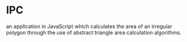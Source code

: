 # IPC
an application in JavaScript which calculates the area of an irregular polygon through the use of abstract triangle area calculation algorithms.
